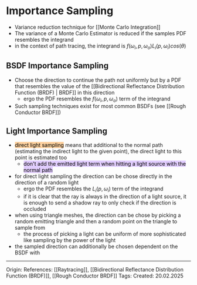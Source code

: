 # Importance Sampling

- Variance reduction technique for [[Monte Carlo Integration]]
- The variance of a Monte Carlo Estimator is reduced if the samples PDF resembles the integrand
- in the context of path tracing, the integrand is $f(\omega_i, p, \omega_o)L_i(p, \omega_i)cos(\theta)$

## BSDF Importance Sampling

- Choose the direction to continue the path not uniformly but by a PDF that resembles the value of the [[Bidirectional Reflectance Distribution Function (BRDF) | BRDF]] in this direction
	- ergo the PDF resembles the $f(\omega_i, p, \omega_o)$ term of the integrand
- Such sampling techniques exist for most common BSDFs (see [[Rough Conductor BRDF]])

## Light Importance Sampling

- <mark style="background: #FFB86CA6;">direct light sampling</mark> means that additional to the normal path (estimating the indirect light to the given point), the direct light to this point is estimated too
	- <mark style="background: #D2B3FFA6;">don't add the emitted light term when hitting a light source with the normal path</mark>
- for direct light sampling the direction can be chose directly in the direction of a random light
	- ergo the PDF resembles the $L_i(p, \omega_i)$ term of the integrand
	- if it is clear that the ray is always in the direction of a light source, it is enough to send a shadow ray to only check if the direction is occluded
- when using triangle meshes, the direction can be chose by picking a random emitting triangle and then a random point on the triangle to sample from
	- the process of picking a light can be uniform of more sophisticated like sampling by the power of the light
- the sampled direction can additionally be chosen dependent on the BSDF with 

---

Origin: 
References: [[Raytracing]], [[Bidirectional Reflectance Distribution Function (BRDF)]], [[Rough Conductor BRDF]]
Tags: 
Created: 20.02.2025

